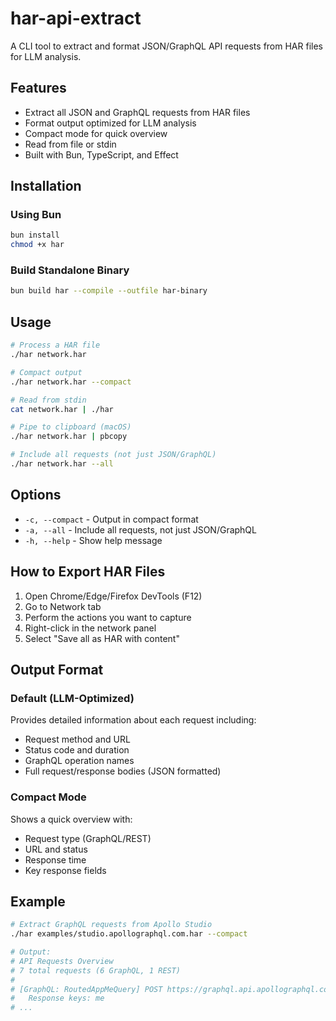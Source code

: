 # har-api-extract

A CLI tool to extract and format JSON/GraphQL API requests from HAR files for LLM analysis.

## Features

- Extract all JSON and GraphQL requests from HAR files
- Format output optimized for LLM analysis
- Compact mode for quick overview
- Read from file or stdin
- Built with Bun, TypeScript, and Effect

## Installation

### Using Bun

```bash
bun install
chmod +x har
```

### Build Standalone Binary

```bash
bun build har --compile --outfile har-binary
```

## Usage

```bash
# Process a HAR file
./har network.har

# Compact output
./har network.har --compact

# Read from stdin
cat network.har | ./har

# Pipe to clipboard (macOS)
./har network.har | pbcopy

# Include all requests (not just JSON/GraphQL)
./har network.har --all
```

## Options

- `-c, --compact` - Output in compact format
- `-a, --all` - Include all requests, not just JSON/GraphQL
- `-h, --help` - Show help message

## How to Export HAR Files

1. Open Chrome/Edge/Firefox DevTools (F12)
2. Go to Network tab
3. Perform the actions you want to capture
4. Right-click in the network panel
5. Select "Save all as HAR with content"

## Output Format

### Default (LLM-Optimized)
Provides detailed information about each request including:
- Request method and URL
- Status code and duration
- GraphQL operation names
- Full request/response bodies (JSON formatted)

### Compact Mode
Shows a quick overview with:
- Request type (GraphQL/REST)
- URL and status
- Response time
- Key response fields

## Example

```bash
# Extract GraphQL requests from Apollo Studio
./har examples/studio.apollographql.com.har --compact

# Output:
# API Requests Overview
# 7 total requests (6 GraphQL, 1 REST)
#
# [GraphQL: RoutedAppMeQuery] POST https://graphql.api.apollographql.com/api/graphql -> 200 (42ms)
#   Response keys: me
# ...
```
